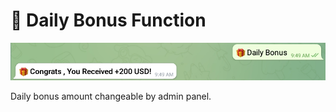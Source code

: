 <h1> 🎁 Daily Bonus Function</h1>


![🎁 Daily Bonus](https://github.com/Untoldhacker-Dev/pictoQue/blob/main/Screenshot_2021-10-16-09-49-48-177.jpeg)

Daily bonus amount changeable by admin panel.
